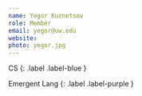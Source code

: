 ```yaml
---
name: Yegor Kuznetsov
role: Member
email: yegor@uw.edu
website:
photo: yegor.jpg
---
```


CS
{: .label .label-blue }

Emergent Lang
{: .label .label-purple }
